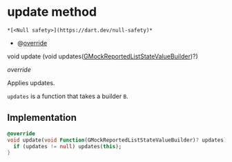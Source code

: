 


# update method




    *[<Null safety>](https://dart.dev/null-safety)*



- @[override](https://api.flutter.dev/flutter/dart-core/override-constant.html)

void update
(void updates([GMockReportedListStateValueBuilder](../../third_party_yonomi_graphql_schema_schema.docs.schema.gql/GMockReportedListStateValueBuilder-class.md))?)

_override_



<p>Applies updates.</p>
<p><code>updates</code> is a function that takes a builder <code>B</code>.</p>



## Implementation

```dart
@override
void update(void Function(GMockReportedListStateValueBuilder)? updates) {
  if (updates != null) updates(this);
}
```







